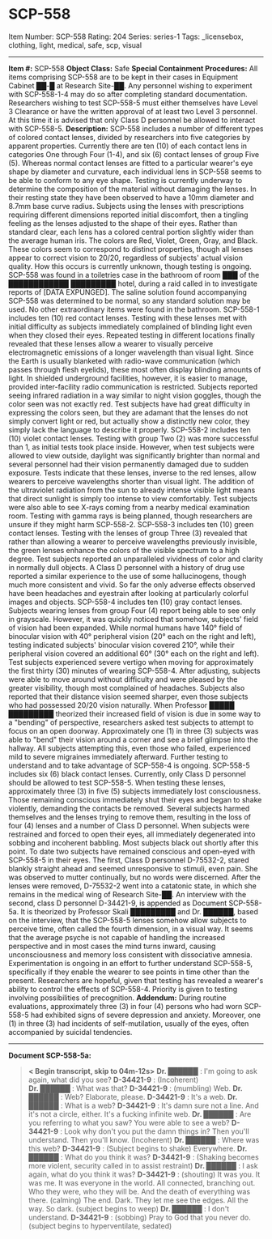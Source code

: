 # SCP-558
Item Number: SCP-558
Rating: 204
Series: series-1
Tags: _licensebox, clothing, light, medical, safe, scp, visual

---

**Item #:** SCP-558
**Object Class:** Safe
**Special Containment Procedures:** All items comprising SCP-558 are to be kept in their cases in Equipment Cabinet ██-█ at Research Site-██. Any personnel wishing to experiment with SCP-558-1-4 may do so after completing standard documentation. Researchers wishing to test SCP-558-5 must either themselves have Level 3 Clearance or have the written approval of at least two Level 3 personnel. At this time it is advised that only Class D personnel be allowed to interact with SCP-558-5.
**Description:** SCP-558 includes a number of different types of colored contact lenses, divided by researchers into five categories by apparent properties. Currently there are ten (10) of each contact lens in categories One through Four (1-4), and six (6) contact lenses of group Five (5). Whereas normal contact lenses are fitted to a particular wearer's eye shape by diameter and curvature, each individual lens in SCP-558 seems to be able to conform to any eye shape. Testing is currently underway to determine the composition of the material without damaging the lenses. In their resting state they have been observed to have a 10mm diameter and 8.7mm base curve radius. Subjects using the lenses with prescriptions requiring different dimensions reported initial discomfort, then a tingling feeling as the lenses adjusted to the shape of their eyes. Rather than standard clear, each lens has a colored central portion slightly wider than the average human iris. The colors are Red, Violet, Green, Gray, and Black. These colors seem to correspond to distinct properties, though all lenses appear to correct vision to 20/20, regardless of subjects' actual vision quality. How this occurs is currently unknown, though testing is ongoing. SCP-558 was found in a toiletries case in the bathroom of room ███ of the ████████████ █████████ hotel, during a raid called in to investigate reports of [DATA EXPUNGED]. The saline solution found accompanying SCP-558 was determined to be normal, so any standard solution may be used. No other extraordinary items were found in the bathroom.
SCP-558-1 includes ten (10) red contact lenses. Testing with these lenses met with initial difficulty as subjects immediately complained of blinding light even when they closed their eyes. Repeated testing in different locations finally revealed that these lenses allow a wearer to visually perceive electromagnetic emissions of a longer wavelength than visual light. Since the Earth is usually blanketed with radio-wave communication (which passes through flesh eyelids), these most often display blinding amounts of light. In shielded underground facilities, however, it is easier to manage, provided inter-facility radio communication is restricted. Subjects reported seeing infrared radiation in a way similar to night vision goggles, though the color seen was not exactly red. Test subjects have had great difficulty in expressing the colors seen, but they are adamant that the lenses do not simply convert light or red, but actually show a distinctly new color, they simply lack the language to describe it properly.
SCP-558-2 includes ten (10) violet contact lenses. Testing with group Two (2) was more successful than 1, as initial tests took place inside. However, when test subjects were allowed to view outside, daylight was significantly brighter than normal and several personnel had their vision permanently damaged due to sudden exposure. Tests indicate that these lenses, inverse to the red lenses, allow wearers to perceive wavelengths shorter than visual light. The addition of the ultraviolet radiation from the sun to already intense visible light means that direct sunlight is simply too intense to view comfortably. Test subjects were also able to see X-rays coming from a nearby medical examination room. Testing with gamma rays is being planned, though researchers are unsure if they might harm SCP-558-2.
SCP-558-3 includes ten (10) green contact lenses. Testing with the lenses of group Three (3) revealed that rather than allowing a wearer to perceive wavelengths previously invisible, the green lenses enhance the colors of the visible spectrum to a high degree. Test subjects reported an unparalleled vividness of color and clarity in normally dull objects. A Class D personnel with a history of drug use reported a similar experience to the use of some hallucinogens, though much more consistent and vivid. So far the only adverse effects observed have been headaches and eyestrain after looking at particularly colorful images and objects.
SCP-558-4 includes ten (10) gray contact lenses. Subjects wearing lenses from group Four (4) report being able to see only in grayscale. However, it was quickly noticed that somehow, subjects' field of vision had been expanded. While normal humans have 140° field of binocular vision with 40° peripheral vision (20° each on the right and left), testing indicated subjects' binocular vision covered 210°, while their peripheral vision covered an additional 60° (30° each on the right and left). Test subjects experienced severe vertigo when moving for approximately the first thirty (30) minutes of wearing SCP-558-4. After adjusting, subjects were able to move around without difficulty and were pleased by the greater visibility, though most complained of headaches. Subjects also reported that their distance vision seemed sharper, even those subjects who had possessed 20/20 vision naturally. When Professor █████ █████████ theorized their increased field of vision is due in some way to a "bending" of perspective, researchers asked test subjects to attempt to focus on an open doorway. Approximately one (1) in three (3) subjects was able to "bend" their vision around a corner and see a brief glimpse into the hallway. All subjects attempting this, even those who failed, experienced mild to severe migraines immediately afterward. Further testing to understand and to take advantage of SCP-558-4 is ongoing.
SCP-558-5 includes six (6) black contact lenses. Currently, only Class D personnel should be allowed to test SCP-558-5. When testing these lenses, approximately three (3) in five (5) subjects immediately lost consciousness. Those remaining conscious immediately shut their eyes and began to shake violently, demanding the contacts be removed. Several subjects harmed themselves and the lenses trying to remove them, resulting in the loss of four (4) lenses and a number of Class D personnel. When subjects were restrained and forced to open their eyes, all immediately degenerated into sobbing and incoherent babbling. Most subjects black out shortly after this point. To date two subjects have remained conscious and open-eyed with SCP-558-5 in their eyes. The first, Class D personnel D-75532-2, stared blankly straight ahead and seemed unresponsive to stimuli, even pain. She was observed to mutter continually, but no words were discerned. After the lenses were removed, D-75532-2 went into a catatonic state, in which she remains in the medical wing of Research Site-██. An interview with the second, class D personnel D-34421-9, is appended as Document SCP-558-5a. It is theorized by Professor Skali █████████ and Dr. ██████, based on the interview, that the SCP-558-5 lenses somehow allow subjects to perceive time, often called the fourth dimension, in a visual way. It seems that the average psyche is not capable of handling the increased perspective and in most cases the mind turns inward, causing unconsciousness and memory loss consistent with dissociative amnesia. Experimentation is ongoing in an effort to further understand SCP-558-5, specifically if they enable the wearer to see points in time other than the present. Researchers are hopeful, given that testing has revealed a wearer's ability to control the effects of SCP-558-4. Priority is given to testing involving possibilities of precognition.
**Addendum:** During routine evaluations, approximately three (3) in four (4) persons who had worn SCP-558-5 had exhibited signs of severe depression and anxiety. Moreover, one (1) in three (3) had incidents of self-mutilation, usually of the eyes, often accompanied by suicidal tendencies.
* * *
**Document SCP-558-5a:**
> **< Begin transcript, skip to 04m-12s>**
> **Dr. ██████** : I'm going to ask again, what did you see?
> **D-34421-9** : (Incoherent)  
>  **Dr. ██████** : What was that?
> **D-34421-9** : (mumbling) Web.
> **Dr. ██████** : Web? Elaborate, please.
> **D-34421-9** : It's a web.
> **Dr. ██████** : What is a web?
> **D-34421-9** : It's damn sure not a line. And it's not a circle, either. It's a fucking infinite web.
> **Dr. ██████** : Are you referring to what you saw? You were able to see a web?
> **D-34421-9** : Look why don't you put the damn things in? Then you'll understand. Then you'll know. (Incoherent)
> **Dr. ██████** : Where was this web?
> **D-34421-9** : (Subject begins to shake) Everywhere.
> **Dr. ██████** : What do you think it was?
> **D-34421-9** : (Shaking becomes more violent, security called in to assist restraint)
> **Dr. ██████** : I ask again, what do you think it was?
> **D-34421-9** : (shouting) It was you. It was me. It was everyone in the world. All connected, branching out. Who they were, who they will be. And the death of everything was there. (calming) The end. Dark. They let me see the edges. All the way. So dark. (subject begins to weep)
> **Dr. ██████** : I don't understand.
> **D-34421-9** : (sobbing) Pray to God that you never do. (subject begins to hyperventilate, sedated)
> <End transcript>